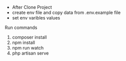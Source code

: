 
- After Clone Project
- create env file and copy data from .env.example file 
- set env varibles values

Run commands

1. composer install
2. npm install
3. npm run watch 
4. php artisan serve